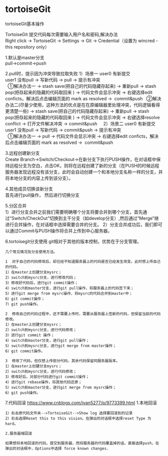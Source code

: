 # tortoiseGit
tortoiseGit基本操作

TortoiseGit 提交代码每次需要输入用户名和密码,解决办法                                                       
    Right click → TortoiseGit → Settings → Git → Credential（设置为 wincred - this repository only）


1.默认是master分支                                                                                       
    pull->commit->push

2.pull时，提示因为冲突导致拉取失败
    1）场景一
    user0 有新提交                                                                                       
    user1 没有pull -> 写新代码 -> pull -> 提示有冲突                                                      
     
    ①解决办法一
    -> stash save(把自己的代码隐藏存起来) -> 重新pull -> stash pop(把存起来的隐藏的代码取回来 ) -> 代码文件会显示冲突 -> 右键选择edit conficts，解决后点击编辑页面的 mark as resolved ->  commit&push
     
    ②解决办法二(尽量少使用，这种方法的优点是在在原编辑器里处理冲突，代码逻辑看得更清楚一些)
    -> stash save(把自己的代码隐藏存起来) -> 重新pull -> stash pop(把存起来的隐藏的代码取回来 ) -> 代码文件会显示冲突 -> 右键选择resolve conflict -> 打开文件解决冲突 -> commit&push
     
     
   2）场景二
    user0 有新提交                                                                                       
    user1 没有pull -> 写新代码 -> commit&push -> 提示有冲突                                               
     
    ①解决办法一
    -> pull -> 代码文件会显示冲突 -> 右键选择edit conficts，解决后点击编辑页面的 mark as resolved ->  commit&push

3.远程创建新分支                                                                                          
    Create Branch->Switch/Checkout->在新分支下执行PUSH操作，在对话框中保持远程分支为空白，点击OK，则将在远程创建了新的分支（在PUSH的时候远程服务器发现远程没有该分支，此时会自动创建一个和本地分支名称一样的分支，并将本地分支的内容上传到该分支）。

4.其他成员切换该新分支                                                                                    
    首先进行pull操作， 然后进行切换分支

5.分区合并                                                                                               
    1）进行分支合并之前我们需要明确哪个分支将要合并到哪个分支，首先通过“Switch/CheckOut”切换到主干分支（如develop分支）,然后通过“Merge”继进行合并操作，在对话框中选择需要合并的分支。
    2）分支合并成功后，我们即可以通过Commit与PUSH操作将合并上传到中心服务器。

6.tortoisegit分支使用
    git相对于其他的版本控制，优势在于分支管理。

    几个常见情况及分支使用方法。

    1  对于自己的代码修改后，却已经不知道服务器上的代码是否已经发生改变。此时想上传自己的代码。
    1）在master上创建分支mysrc；
    2）switch到mysrc分支，进行修改代码；
    3）修改好代码后，进行git commit操作；
    4）switch到master分支，进行git pull操作，将服务器上的代码签下来；
    5）进行git merge from mysrc操作，将mysrc的代码合并到master中；
    6）git commit操作；
    7）git push操作。

    2  修改自己的代码过程中，还不需要上传时，需要从服务器上签新的代码，但保留当前的代码修改。
    1）在master上创建分支mysrc；
    2）switch到mysrc分支，进行代码修改；
    3）进行git commit 操作；
    4）switch到master分支，进行git pull操作；
    5）switch到mysrc分支，进行git merge from master操作；
    6）git commit操作。

    3  修改了代码，但仅想上传部分代码，其余代码保留同服务器版本。
    1）在master上创建分支mysrc；
    2）switch到mysrc分支，进行代码修改；
    3）修改好后，对部分代码进行git commit操作；
    4）进行git rebase操作，将其他代码还原；
    5）switch到master分支，进行git merge from mysrc操作；
    6）git push操作。

7.代码回滚 
    https://www.cnblogs.com/ivan5277/p/9773399.html 
    1.本地回滚

    1）右击原代码文件夹-->TortoiseGit-->Show log 选择要回滚到的记录
    2）右击选择Reset this to this vision。在弹出的对话框中选择reset Type 为hard。

    2.服务器端回滚 

    如果想将本地回滚的代码，提交到服务器，而将服务器的代码覆盖掉的话。直接选择push，在弹出的对话框中，Options中选择 force known changes.